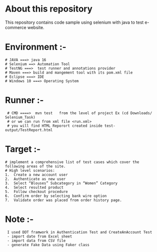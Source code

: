 # **About this repository**
This repository contains code sample using selenium with java to test e-commerce website. 

  # **Environment :-** 


    # JAVA ===> java 16
    # Selenium ==> Automation Tool
    # TestNG ===>  test runner and annotations provider 
    # Maven ===> build and mangement tool with its pom.xml file
    # Eclipse ===> IDE
    # Windows 10 ===> Operating System 
  
  
  
  # **Runner** :- 
  
     # CMD ====>  mvn test   from the level of project Ex (cd Downloads/ Selenium_Task)
     # or we can run from xml file <run.xml>
     # you will find HTML Reporort created inside test-output/TestReport.html

  # **Target** :- 
  
    # implement a comprehensive list of test cases which cover the following areas of the site.
    # High level scenarios:
    1.	Create a new account user
    2.	Authenticate as new user
    3.	Select “Blouses” Subcategory in “Women” Category
    4.	Select resulted product
    5.	Follow checkout procedure
    6.	Confirm order by selecting bank wire option
    7.	Validate order was placed from order history page.

     
     
   # **Note** :- 
     I used DDT framwork in Authentication Test and CreateAnAccount Test
     - import date from Excel sheet
     - import data from CSV file
     - generate Fake Data using Faker class
